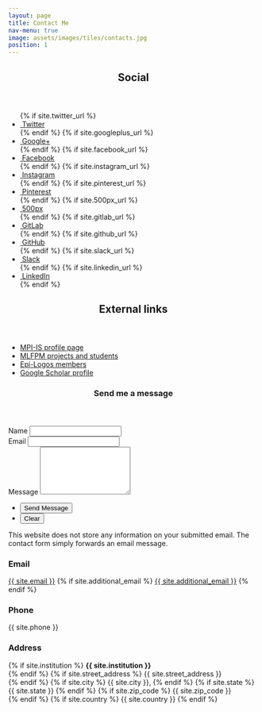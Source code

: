```yaml
---
layout: page
title: Contact Me
nav-menu: true
image: assets/images/tiles/contacts.jpg
position: 1
---
```


<!-- Main -->
<div id="main" class="alt">

<!-- One -->
<section id="social"  class="background-accent3">
	<div class="inner">
		<div class="row">
			<div class="6u 12u$(small)">
				<header class="major">
					<h1>Social</h1>
				</header>
				<ul class="social_custom">
					{% if site.twitter_url %}
					<li><a href="{{ site.twitter_url }}" class="icon alt fa-twitter" target="_blank"><span >	&nbsp;Twitter</span></a> </li>
					{% endif %}
					{% if site.googleplus_url %}
					<li><a href="{{ site.googleplus_url }}" class="icon alt fa-google-plus" target="_blank"><span >	&nbsp;Google+</span></a></li>
					{% endif %}
					{% if site.facebook_url %}
					<li><a href="{{ site.facebook_url }}" class="icon alt fa-facebook" target="_blank"><span >	&nbsp;Facebook</span></a></li>
					{% endif %}
					{% if site.instagram_url %}
					<li><a href="{{ site.instagram_url }}" class="icon alt fa-instagram" target="_blank"><span >	&nbsp;Instagram</span></a></li>
					{% endif %}
					{% if site.pinterest_url %}
					<li><a href="{{ site.pinterest_url }}" class="icon alt fa-pinterest" target="_blank"><span >	&nbsp;Pinterest</span></a></li>
					{% endif %}
					{% if site.500px_url %}
					<li><a href="{{ site.500px_url }}" class="icon alt fa-500px" target="_blank"><span >	&nbsp;500px</span></a></li>
					{% endif %}
					{% if site.gitlab_url %}
					<li><a href="{{ site.gitlab_url }}" class="icon alt fa-gitlab" target="_blank"><span >	&nbsp;GitLab</span></a></li>
					{% endif %}
					{% if site.github_url %}
					<li><a href="{{ site.github_url }}" class="icon alt fa-github" target="_blank"><span >	&nbsp;GitHub</span></a></li>
					{% endif %}
					{% if site.slack_url %}
					<li><a href="{{ site.slack_url }}" class="icon alt fa-slack" target="_blank"><span >	&nbsp;Slack</span></a></li>
					{% endif %}
					{% if site.linkedin_url %}
					<li><a href="{{ site.linkedin_url }}" class="icon alt fa-linkedin" target="_blank"><span >	&nbsp;LinkedIn</span></a></li>
					{% endif %}
				</ul>
			</div>	
			<div class="6u 12u$(small)">
				<header class="major">
					<h1>External links</h1>
				</header>
				<ul>
					<li><a href="https://ei.is.tuebingen.mpg.de/person/gvisona" target="_blank">MPI-IS profile page</a></li>
					<li><a href="https://mlfpm.eu/projects-and-students/" target="_blank">MLFPM projects and students</a></li>
					<li><a href="https://epi-logos.com/people/" target="_blank">Epi-Logos members</a></li>
					<li><a href="https://scholar.google.com/citations?user=rKTQxfkAAAAJ" target="_blank">Google Scholar profile</a></li>
				</ul>
			</div>	
		</div>
    </div>
</section>


<!-- Contact -->
<section id="contact"  class="background-accent6">
	<div class="inner">
		<section>	
		<header class="major">
			<h1>Send me a message</h1>
		</header>
			<form action="https://formspree.io/{{ site.email }}" method="POST">
				<div class="field half first">
					<label for="name">Name</label>
					<input type="text" name="name" id="name" />
				</div>
				<div class="field half">
					<label for="email">Email</label>
					<input type="text" name="_replyto" id="email" />
				</div>
				<div class="field">
					<label for="message">Message</label>
					<textarea name="message" id="message" rows="6"></textarea>
				</div>
				<ul class="actions">
					<li><input type="submit" value="Send Message" class="special" /></li>
					<li><input type="reset" value="Clear" /></li>
				</ul>
			</form>
			<p>This website does not store any information on your submitted email. The contact form simply forwards an email message.</p>
		</section>
		<section class="split">
			<section>
				<div class="contact-method">
					<span class="icon alt fa-envelope"></span>
					<h3>Email</h3>
					<a href="mailto:{{ site.email }}">{{ site.email }}</a>
					{% if site.additional_email %}
						<a href="mailto:{{ site.additional_email }}">{{ site.additional_email }}</a>
					{% endif %}
				</div>
			</section>
			<section>
				<div class="contact-method">
					<span class="icon alt fa-phone"></span>
					<h3>Phone</h3>
					<span>{{ site.phone }}</span>
				</div>
			</section>
			<section>
				<div class="contact-method">
					<span class="icon alt fa-building"></span>
					<h3>Address</h3>
					<span>
					{% if site.institution %}
					    <b>{{ site.institution }}</b><br />
					{% endif %}
					{% if site.street_address %}
					    {{ site.street_address }}<br />
					{% endif %}
					{% if site.city %}
					    {{ site.city }},
					{% endif %}
					{% if site.state %}
					    {{ site.state }} 
					{% endif %}
					{% if site.zip_code %}
					    {{ site.zip_code }}<br />
					{% endif %}
					{% if site.country %}
					    {{ site.country }}
					{% endif %}
					</span>
				</div>
			</section>
		</section>
	</div>
</section>



</div>
